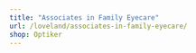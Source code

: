 ```yaml
---
title: "Associates in Family Eyecare"
url: /loveland/associates-in-family-eyecare/
shop: Optiker
---
```

